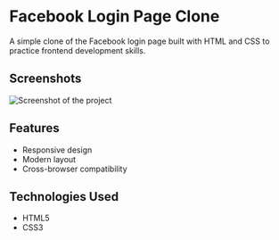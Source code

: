 # Facebook Login Page Clone

A simple clone of the Facebook login page built with HTML and CSS to practice frontend development skills.

## Screenshots
![Screenshot of the project](/images/screenshot)

## Features
- Responsive design
- Modern layout
- Cross-browser compatibility

## Technologies Used
- HTML5
- CSS3
